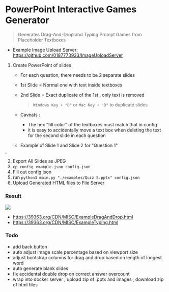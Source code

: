 # PowerPoint Interactive Games Generator
> Generates Drag-And-Drop and Typing Prompt Games from Placeholder Textboxes

- Example Image Upload Server: https://github.com/0187773933/ImageUploadServer

1. Create PowerPoint of slides

	- For each question, there needs to be 2 separate slides

	- 1st Slide = Normal one with text inside textboxes

	- 2nd Slide = Exact duplicate of the 1st , only text is removed

		> `Windows Key + "D"` or `Mac Key + "D"` to duplicate slides

	- Caveats :

		- The hex "fill color" of the textboxes must match that in config
		- it is easy to accidentally move a text box when deleting the text for the second slide in each question

	- Example of Slide 1 and Slide 2 for "Question 1"

<img src="https://39363.org/IMAGE_BUCKET/1636525166177-241760869.png" style="zoom:27%;" />

2. Export All Slides as JPEG
3. `cp config_example.json config.json`
4. Fill out config.json
5. run `python3 main.py "./examples/Quiz 5.pptx" config.json`
6. Upload Generated HTML files to File Server

### Result

![](https://39363.org/IMAGE_BUCKET/1636526211492-992772358.png)

- https://39363.org/CDN/MISC/ExampleDragAndDrop.html
- https://39363.org/CDN/MISC/ExampleTyping.html

### Todo

- add back button
- auto adjust image scale percentage based on viewport size
- adjust bootstrap columns for drag and drop based on length of longest word
- auto generate blank slides
- fix accidental double drop on correct answer overcount
- wrap into docker server , upload zip of .pptx and images , download zip of html files